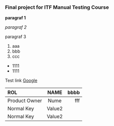 

### Final project for ITF Manual Testing Course

**paragraf 1**

*paragraf 2*

paragraf 3

1. aaa
2. bbb
3. ccc
  - 1111
  - 1111

Test link [Google]( https://google.com)


| ROL  | NAME  | bbbb |
|:---|:---:|---:|
| Product Owner | Nume | fff |
| Normal Key | Value2 |
| Normal Key | Value2 |
